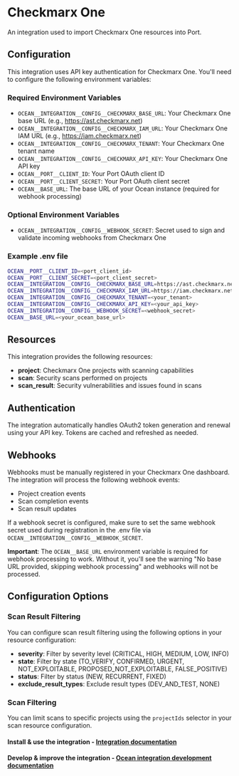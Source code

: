 # Checkmarx One

An integration used to import Checkmarx One resources into Port.

## Configuration

This integration uses API key authentication for Checkmarx One. You'll need to configure the following environment variables:

### Required Environment Variables

- `OCEAN__INTEGRATION__CONFIG__CHECKMARX_BASE_URL`: Your Checkmarx One base URL (e.g., https://ast.checkmarx.net)
- `OCEAN__INTEGRATION__CONFIG__CHECKMARX_IAM_URL`: Your Checkmarx One IAM URL (e.g., https://iam.checkmarx.net)
- `OCEAN__INTEGRATION__CONFIG__CHECKMARX_TENANT`: Your Checkmarx One tenant name
- `OCEAN__INTEGRATION__CONFIG__CHECKMARX_API_KEY`: Your Checkmarx One API key
- `OCEAN__PORT__CLIENT_ID`: Your Port OAuth client ID
- `OCEAN__PORT__CLIENT_SECRET`: Your Port OAuth client secret
- `OCEAN__BASE_URL`: The base URL of your Ocean instance (required for webhook processing)

### Optional Environment Variables

- `OCEAN__INTEGRATION__CONFIG__WEBHOOK_SECRET`: Secret used to sign and validate incoming webhooks from Checkmarx One

### Example .env file

```bash
OCEAN__PORT__CLIENT_ID=<port_client_id>
OCEAN__PORT__CLIENT_SECRET=<port_client_secret>
OCEAN__INTEGRATION__CONFIG__CHECKMARX_BASE_URL=https://ast.checkmarx.net
OCEAN__INTEGRATION__CONFIG__CHECKMARX_IAM_URL=https://iam.checkmarx.net
OCEAN__INTEGRATION__CONFIG__CHECKMARX_TENANT=<your_tenant>
OCEAN__INTEGRATION__CONFIG__CHECKMARX_API_KEY=<your_api_key>
OCEAN__INTEGRATION__CONFIG__WEBHOOK_SECRET=<webhook_secret>
OCEAN__BASE_URL=<your_ocean_base_url>
```

## Resources

This integration provides the following resources:

- **project**: Checkmarx One projects with scanning capabilities
- **scan**: Security scans performed on projects
- **scan_result**: Security vulnerabilities and issues found in scans

## Authentication

The integration automatically handles OAuth2 token generation and renewal using your API key. Tokens are cached and refreshed as needed.

## Webhooks

Webhooks must be manually registered in your Checkmarx One dashboard. The integration will process the following webhook events:

- Project creation events
- Scan completion events
- Scan result updates

If a webhook secret is configured, make sure to set the same webhook secret used during registration in the .env file via `OCEAN__INTEGRATION__CONFIG__WEBHOOK_SECRET`.

**Important**: The `OCEAN__BASE_URL` environment variable is required for webhook processing to work. Without it, you'll see the warning "No base URL provided, skipping webhook processing" and webhooks will not be processed.

## Configuration Options

### Scan Result Filtering

You can configure scan result filtering using the following options in your resource configuration:

- **severity**: Filter by severity level (CRITICAL, HIGH, MEDIUM, LOW, INFO)
- **state**: Filter by state (TO_VERIFY, CONFIRMED, URGENT, NOT_EXPLOITABLE, PROPOSED_NOT_EXPLOITABLE, FALSE_POSITIVE)
- **status**: Filter by status (NEW, RECURRENT, FIXED)
- **exclude_result_types**: Exclude result types (DEV_AND_TEST, NONE)

### Scan Filtering

You can limit scans to specific projects using the `projectIds` selector in your scan resource configuration.

#### Install & use the integration - [Integration documentation](https://docs.port.io/build-your-software-catalog/sync-data-to-catalog/code-quality-security/checkmarx-one)

#### Develop & improve the integration - [Ocean integration development documentation](https://ocean.getport.io/develop-an-integration/)
